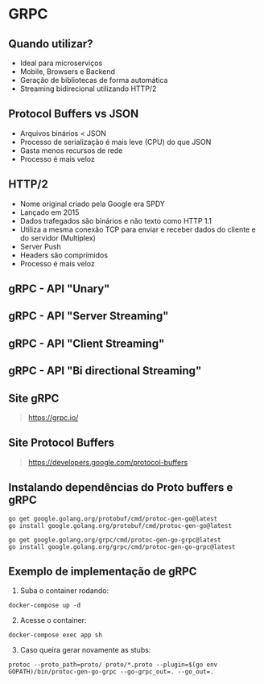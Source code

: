 # GRPC

## Quando utilizar?
- Ideal para microserviços
- Mobile, Browsers e Backend
- Geração de bibliotecas de forma automática
- Streaming bidirecional utilizando HTTP/2

## Protocol Buffers vs JSON
- Arquivos binários < JSON
- Processo de serialização é mais leve (CPU) do que JSON
- Gasta menos recursos de rede
- Processo é mais veloz

## HTTP/2
- Nome original criado pela Google era SPDY
- Lançado em 2015
- Dados trafegados são binários e não texto como HTTP 1.1
- Utiliza a mesma conexão TCP para enviar e receber dados do cliente e do servidor (Multiplex)
- Server Push
- Headers são comprimidos
- Processo é mais veloz

## gRPC - API "Unary"
## gRPC - API "Server Streaming"
## gRPC - API "Client Streaming"
## gRPC - API "Bi directional Streaming"

## Site gRPC
> https://grpc.io/

## Site Protocol Buffers
> https://developers.google.com/protocol-buffers

## Instalando dependências do Proto buffers e gRPC
```
go get google.golang.org/protobuf/cmd/protoc-gen-go@latest
go install google.golang.org/protobuf/cmd/protoc-gen-go@latest

go get google.golang.org/grpc/cmd/protoc-gen-go-grpc@latest
go install google.golang.org/grpc/cmd/protoc-gen-go-grpc@latest
```

## Exemplo de implementação de gRPC

1. Suba o container rodando:
```
docker-compose up -d
```

2. Acesse o container:
```
docker-compose exec app sh
```

3. Caso queira gerar novamente as stubs:
```
protoc --proto_path=proto/ proto/*.proto --plugin=$(go env GOPATH)/bin/protoc-gen-go-grpc --go-grpc_out=. --go_out=.
```